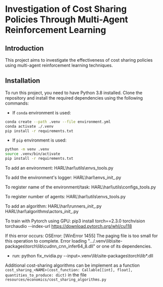 # Investigation of Cost Sharing Policies Through Multi-Agent Reinforcement Learning


## Introduction
This project aims to investigate the effectiveness of cost sharing policies using multi-agent reinforcement learning techniques. 

## Installation
To run this project, you need to have Python 3.8 installed. Clone the repository and install the required dependencies using the following commands:
- If `conda` environment is used:
```bash
conda create --path .venv --file environment.yml
conda activate ./.venv
pip install -r requirements.txt

```

- If `pip` environment is used:
```bash
python -m venv .venv
source .venv/bin/activate
pip install -r requirements.txt

```

To add an environment:
HARL\harl\utils\envs_tools.py

To add the environment's logger:
HARL\harl\envs\__init__.py

To register name of the environment/task:
HARL\harl\utils\configs_tools.py

To register number of agents:
HARL\harl\utils\envs_tools.py

To add an algorithm:
HARL\harl\runners\__init__.py
HARL\harl\algorithms\actors\__init__.py




To train with Pytorch using GPU:
pip3 install torch==2.3.0 torchvision torchaudio --index-url https://download.pytorch.org/whl/cu118

If this error occurs:
OSError: [WinError 1455] The paging file is too small for this operation to complete. Error loading ".../.venv\lib\site-packages\torch\lib\cudnn_cnn_infer64_8.dll" or one of its dependencies.
- run:
python fix_nvidia.py --input=.venv\lib\site-packages\torch\lib\*.dll


Additional cost-sharing algorithms can be implement as a function `cost_sharing_<NAME>(cost_function: Callable[[int], float], quantities_to_produce: dict)` in the file `resources/economics/cost_sharing_algorithms.py` 
